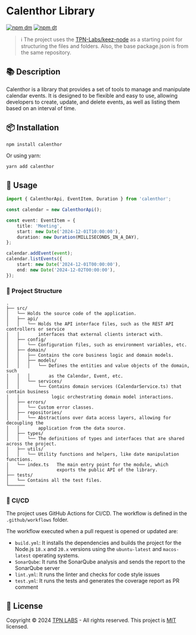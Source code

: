 # Calenthor Library

[![npm dm](https://img.shields.io/npm/dm/keez-invocing)](https://www.npmjs.com/package/keez-invoicing)
[![npm dt](https://img.shields.io/npm/dt/keez-invocing)](https://www.npmjs.com/package/keez-invoicing)

> ℹ️ The project uses the [TPN-Labs/keez-node](https://github.com/TPN-Labs/keez-node) as a starting point for structuring
the files and folders. Also, the base package.json is from the same repository.

## 📚 Description

Calenthor is a library that provides a set of tools to manage and manipulate calendar events. It is designed to be
flexible and easy to use, allowing developers to create, update, and delete events, as well as listing them based on
an interval of time.

## 📦 Installation

```bash
npm install calenthor
```

Or using yarn:

```bash
yarn add calenthor
```

## 📖 Usage

```typescript
import { CalenthorApi, EventItem, Duration } from 'calenthor';

const calendar = new CalenthorApi();

const event: EventItem = {
    title: 'Meeting',
    start: new Date('2024-12-01T10:00:00'),
    duration: new Duration(MILLISECONDS_IN_A_DAY),
};

calendar.addEvent(event);
calendar.listEvents({
    start: new Date('2024-12-01T00:00:00'),
    end: new Date('2024-12-02T00:00:00'),
});
```


### 📁 Project Structure
    .
    ├── src/
    │   └── Holds the source code of the application.
    │   ├── api/
    │   │   └── Holds the API interface files, such as the REST API controllers or service 
    │   │       interfaces that external clients interact with.
    │   ├── config/
    │   │   └── Configuration files, such as environment variables, etc.
    │   ├── domain/
    │   │   ├── Contains the core business logic and domain models.
    │   │   ├── models/
    │   │   │   └── Defines the entities and value objects of the domain, such
    │   │   │       as the Calendar, Event, etc.
    │   │   └── services/
    │   │       └── Contains domain services (CalendarService.ts) that contain business
    │   │            logic orchestrating domain model interactions.
    │   ├── errors/
    │   │   └── Custom error classes.
    │   ├── repositories/
    │   │   └── Abstractions over data access layers, allowing for decoupling the
    │   │       application from the data source.
    │   ├── types/
    │   │   └── The definitions of types and interfaces that are shared across the project.
    │   ├── utils/
    │   │   └── Utility functions and helpers, like date manipulation functions.
    │   └── index.ts   The main entry point for the module, which
    │                  exports the public API of the library.
    ├── tests/
    │   └── Contains all the test files.
    └──────

### 🚀 CI/CD

The project uses GitHub Actions for CI/CD. The workflow is defined in the `.github/workflows` folder.

The workflow executed when a pull request is opened or updated are:
- `build.yml`: It installs the dependencies and builds the project for the Node.js `18.x` and `20.x` versions using 
the `ubuntu-latest` and `macos-latest` operating systems. 
- `SonarQube`: It runs the SonarQube analysis and sends the report to the SonarQube server
- `lint.yml`: It runs the linter and checks for code style issues
- `test.yml`: It runs the tests and generates the coverage report as PR comment


## 📝 License

Copyright © 2024 [TPN LABS](https://tpn-labs.com) - All rights reserved. This project is [MIT](LICENSE) licensed.
